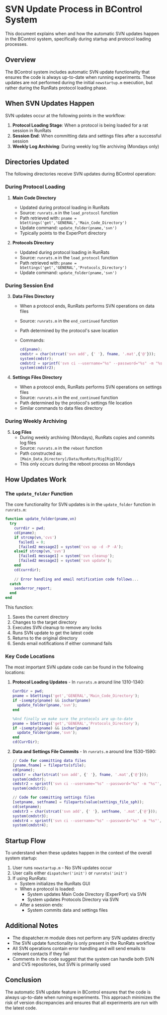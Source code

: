 # SVN Update Process in BControl System

This document explains when and how the automatic SVN updates happen in the BControl system, specifically during startup and protocol loading processes.

## Overview

The BControl system includes automatic SVN update functionality that ensures the code is always up-to-date when running experiments. These updates are not performed during the initial `newstartup.m` execution, but rather during the RunRats protocol loading phase.

## When SVN Updates Happen

SVN updates occur at the following points in the workflow:

1. **Protocol Loading Stage**: When a protocol is being loaded for a rat session in RunRats
2. **Session End**: When committing data and settings files after a successful session
3. **Weekly Log Archiving**: During weekly log file archiving (Mondays only)

## Directories Updated

The following directories receive SVN updates during BControl operation:

### During Protocol Loading

1. **Main Code Directory**
   - Updated during protocol loading in RunRats
   - Source: `runrats.m` in the `load_protocol` function
   - Path retrieved with: `pname = bSettings('get','GENERAL','Main_Code_Directory')`
   - Update command: `update_folder(pname,'svn')`
   - Typically points to the ExperPort directory

2. **Protocols Directory**
   - Updated during protocol loading in RunRats
   - Source: `runrats.m` in the `load_protocol` function
   - Path retrieved with: `pname = bSettings('get','GENERAL','Protocols_Directory')`
   - Update command: `update_folder(pname,'svn')`

### During Session End

3. **Data Files Directory**
   - When a protocol ends, RunRats performs SVN operations on data files
   - Source: `runrats.m` in the `end_continued` function
   - Path determined by the protocol's save location
   - Commands:

     ```matlab
     cd(pname);
     cmdstr = char(strcat('svn add', {' '}, fname, '.mat',{'@'}));
     system(cmdstr);
     cmdstr2 = sprintf('svn ci --username="%s" --password="%s" -m "%s"',char(svnusername), char(svnpsswd), char(logmsg));
     system(cmdstr2);
     ```

4. **Settings Files Directory**
   - When a protocol ends, RunRats performs SVN operations on settings files
   - Source: `runrats.m` in the `end_continued` function
   - Path determined by the protocol's settings file location
   - Similar commands to data files directory

### During Weekly Archiving

5. **Log Files**
   - During weekly archiving (Mondays), RunRats copies and commits log files
   - Source: `runrats.m` in the `reboot` function
   - Path constructed as: `[Main_Data_Directory]/Data/RunRats/Rig[RigID]/`
   - This only occurs during the reboot process on Mondays

## How Updates Work

### The `update_folder` Function

The core functionality for SVN updates is in the `update_folder` function in `runrats.m`:

```matlab
function update_folder(pname,vn)
  try
    currdir = pwd;
    cd(pname);
    if strcmp(vn,'cvs')
      failed1 = 0;
      [failed2 message2] = system('cvs up -d -P -A');
    elseif strcmp(vn,'svn')
      [failed1 message1] = system('svn cleanup');
      [failed2 message2] = system('svn update');
    end
    cd(currdir);
    
    // Error handling and email notification code follows...
  catch
    senderror_report;
  end
end
```

This function:

1. Saves the current directory
2. Changes to the target directory
3. Executes SVN cleanup to remove any locks
4. Runs SVN update to get the latest code
5. Returns to the original directory
6. Sends email notifications if either command fails

### Key Code Locations

The most important SVN update code can be found in the following locations:

1. **Protocol Loading Updates** - In `runrats.m` around line 1310-1340:

   ```matlab
   CurrDir = pwd;
   pname = bSettings('get','GENERAL','Main_Code_Directory');
   if ~isempty(pname) && ischar(pname)
     update_folder(pname,'svn');
   end

   %And finally we make sure the protocols are up-to-date
   pname = bSettings('get','GENERAL','Protocols_Directory');
   if ~isempty(pname) && ischar(pname)
     update_folder(pname,'svn');
   end
   cd(CurrDir);
   ```

2. **Data and Settings File Commits** - In `runrats.m` around line 1530-1590:

   ```matlab
   // Code for committing data files
   [pname,fname] = fileparts(sfile);
   cd(pname);
   cmdstr = char(strcat('svn add', {' '}, fname, '.mat',{'@'}));
   system(cmdstr);
   cmdstr2 = sprintf('svn ci --username="%s" --password="%s" -m "%s"',char(svnusername), char(svnpsswd), char(logmsg));
   system(cmdstr2);
   
   // Code for committing settings files
   [setpname, setfname] = fileparts(value(settings_file_sph));
   cd(setpname);
   cmdstr3 = char(strcat('svn add', {' '}, setfname, '.mat',{'@'}));
   system(cmdstr3);
   cmdstr4 = sprintf('svn ci --username="%s" --password="%s" -m "%s"',char(svnusername), char(svnpsswd), char(logmsg));
   system(cmdstr4);
   ```

## Startup Flow

To understand when these updates happen in the context of the overall system startup:

1. User runs `newstartup.m` - No SVN updates occur
2. User calls either `dispatcher('init')` or `runrats('init')`
3. If using RunRats:
   - System initializes the RunRats GUI
   - When a protocol is loaded:
     - System updates Main Code Directory (ExperPort) via SVN
     - System updates Protocols Directory via SVN
   - After a session ends:
     - System commits data and settings files

## Additional Notes

- The dispatcher.m module does not perform any SVN updates directly
- The SVN update functionality is only present in the RunRats workflow
- All SVN operations contain error handling and will send emails to relevant contacts if they fail
- Comments in the code suggest that the system can handle both SVN and CVS repositories, but SVN is primarily used

## Conclusion

The automatic SVN update feature in BControl ensures that the code is always up-to-date when running experiments. This approach minimizes the risk of version discrepancies and ensures that all experiments are run with the latest code.
